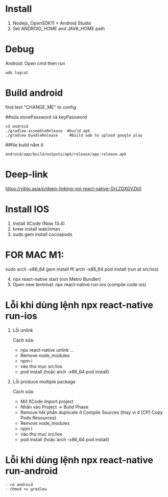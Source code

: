 # Install
1. Nodejs, OpenSDK11 + Android Studio
2. Set ANDROID_HOME and JAVA_HOME path

# Debug
Android:
Open cmd then run
```
adb logcat
```
# Build android
find text "CHANGE_ME" to config

##sửa storePassword và  keyPassword
```
cd android
./gradlew assembleRelease  #build apk
./gradlew bundleRelease     #build aab to upload google play
```


##file build nằm ở 
```
android/app/build/outputs/apk/release/app-release.apk
```

# Deep-link
https://viblo.asia/p/deep-linking-voi-react-native-GrLZDXGVZk0

# Install IOS
1. Install XCode (Now 13.4)
2. brew install watchman
3. sudo gem install cocoapods
# FOR MAC M1:
sudo arch -x86_64 gem install ffi
arch -x86_64 pod install (run at src/ios)

4. npx react-native start (run Metro Bundler)
5. Open new terminal: npx react-native run-ios (compile code ios)

# Lỗi khi dùng lệnh npx react-native run-ios

1. Lỗi unlink
    
    Cách sửa:
    
    - npx react-native unlink …
    - Remove node_modules
    - npm i
    - vào thư mục src/ios
    - pod install (hoặc arch -x86_64 pod install)
2. Lỗi produce multiple package
    
    Cách sửa:
    
    - Mở XCode import project
    - Nhấn vào Project → Build Phase
    - Remove hết phần duplicate ở Compile Sources (thay vì ở [CP] Copy Pods Resources)
    - Remove node_modules
    - npm i
    - vào thư mục src/ios
    - pod install (hoặc arch -x86_64 pod install)


# Lỗi khi dùng lệnh npx react-native run-android
    - cd android
    - chmod +x gradlew
    
